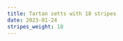 ```yaml
---
title: Tartan setts with 18 stripes
date: 2023-01-24
stripes_weight: 18
---
```

<no value>

<no value>